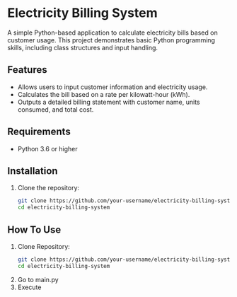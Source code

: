 # Electricity Billing System

A simple Python-based application to calculate electricity bills based on customer usage. This project demonstrates basic Python programming skills, including class structures and input handling.

## Features
- Allows users to input customer information and electricity usage.
- Calculates the bill based on a rate per kilowatt-hour (kWh).
- Outputs a detailed billing statement with customer name, units consumed, and total cost.

## Requirements
- Python 3.6 or higher

## Installation
1. Clone the repository:
   ```bash
   git clone https://github.com/your-username/electricity-billing-system.git
   cd electricity-billing-system
## How To Use
1. Clone Repository:
   ```bash
   git clone https://github.com/your-username/electricity-billing-system.git
   cd electricity-billing-system
2. Go to main.py
3. Execute